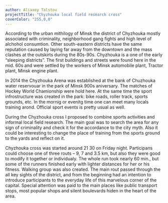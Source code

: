 ```yaml
---
author: Aliaxey Talstou
projectTitle: "Chyzhouka local field research cross"
coverColor: "255,0,0"
---
```

According to the urban mithilogy of Minsk the district of Chyzhouka mostly associated with criminality, neighborhood gang fights and high level of alchohol consumtion. Other south-eastern districts have the same reputation caused by laying far away from the downtown and the mass clashes at the outskirts during the 80s-90s. Chyzhouka is a one of the early “sleeping districts”. The first buildings and streets were found here in the mid. 60s and were settled by the workers of Minsk automobile plant, Tractor plant, Minsk engine plant.

In 2014 the Chyzhouka Arena was established at the bank of Chuzhouka water reservouar in the park of Minsk 900s aniversary. The matches of Hockey World Chamionship were hold here. At the same time the sport infrostructure was created in the park: bike roads, roller track, sports grounds, etc. In the mornig or evenitg time one can meet many locals training arond. Official sport events is pretty usual as well.

During the Chyzhouka cross I proposed to combine sports activities and informal local field research. The main goal was to search the area for any sign of criminality and check it for the accordance to the city myth. Also it could be interesting to change the place of training from the sports ground to the yards and reflect on it.

Chyzhouka cross was started around 21 30 on Friday night. Participans could choose one of three routs – 9, 7 and 3.5 km, but also they were good to modify it together or individualy. The whole run took nearly 60 min., but some of the runners finished early with lighter distances for her or his fitness. Walking group was also created. The main rout passed through the all key sights of the district, and from the beginning had an intention to introduce participants to the everyday life of this marvelous corner of the capital. Special attention was paid to the main places like public transport stops, most popular shops and silent boulevards hiden in the heart of the area.